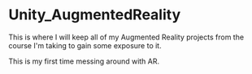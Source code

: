 # Unity_AugmentedReality
This is where I will keep all of my Augmented Reality projects from the course I'm taking to gain some exposure to it.

This is my first time messing around with AR.
